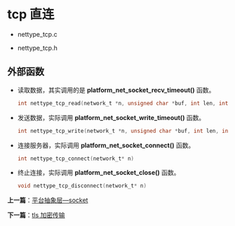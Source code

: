 # tcp 直连

- nettype_tcp.c

- nettype_tcp.h

## 外部函数

- 读取数据，其实调用的是 **platform_net_socket_recv_timeout()** 函数。

    ```c
    int nettype_tcp_read(network_t *n, unsigned char *buf, int len, int timeout)
    ```

- 发送数据，实际调用 **platform_net_socket_write_timeout()** 函数。

    ```c
    int nettype_tcp_write(network_t *n, unsigned char *buf, int len, int timeout)
    ```

- 连接服务器，实际调用 **platform_net_socket_connect()** 函数。

    ```c
    int nettype_tcp_connect(network_t* n)
    ```

- 终止连接，实际调用 **platform_net_socket_close()** 函数。

    ```c
    void nettype_tcp_disconnect(network_t* n)
    ```

**上一篇**：[平台抽象层—socket](./platform_net_socket.md)

**下一篇**：[tls 加密传输](./nettype_tls.md)
